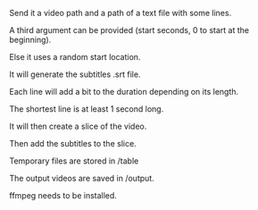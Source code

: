 Send it a video path and a path of a text file with some lines.

A third argument can be provided (start seconds, 0 to start at the beginning).

Else it uses a random start location.

It will generate the subtitles .srt file.

Each line will add a bit to the duration depending on its length.

The shortest line is at least 1 second long.

It will then create a slice of the video.

Then add the subtitles to the slice.

Temporary files are stored in /table

The output videos are saved in /output.

ffmpeg needs to be installed.